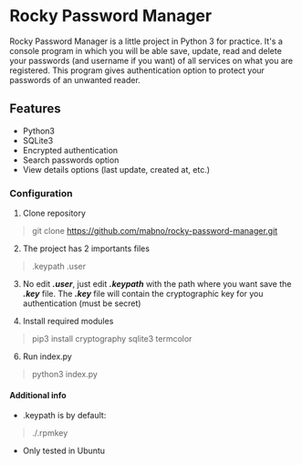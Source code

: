 # Rocky Password Manager
Rocky Password Manager is a little project in Python 3 for practice. It's a console program in which you will be able save, update, read and delete your passwords (and username if you want) of all services on what you are registered.
This program gives authentication option to protect your passwords of an unwanted reader.
## Features

 - Python3
 - SQLite3
 - Encrypted authentication
 - Search passwords option
 - View details options (last update, created at, etc.)

### Configuration

 1. Clone repository

> git clone https://github.com/mabno/rocky-password-manager.git

2. The project has 2 importants files

> .keypath
> .user

3. No edit ***.user***, just edit ***.keypath*** with the path where you want save the ***.key*** file. The ***.key*** file will contain the cryptographic key for you authentication (must be secret) 

5. Install required modules

> pip3 install cryptography sqlite3 termcolor

6. Run index.py

> python3 index.py

#### Additional info

 - .keypath is by default:

> ./.rpmkey

- Only tested in Ubuntu